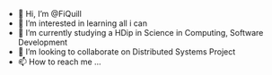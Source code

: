 - 👋 Hi, I’m @FiQuill
- 👀 I’m interested in learning all i can
- 🌱 I’m currently studying a HDip in Science in Computing, Software Development
- 💞️ I’m looking to collaborate on Distributed Systems Project
- 📫 How to reach me ...

<!---
FiQuill/FiQuill is a ✨ special ✨ repository because its `README.md` (this file) appears on your GitHub profile.
You can click the Preview link to take a look at your changes.
--->
